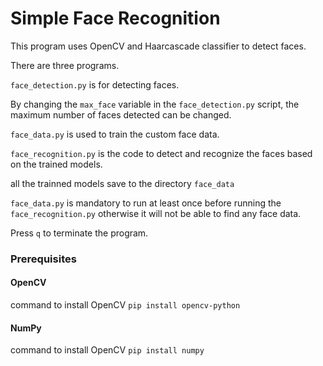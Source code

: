 # Simple Face Recognition


This program uses OpenCV and Haarcascade classifier to detect faces.

There are three programs.

`face_detection.py` is for detecting faces.

By changing the `max_face` variable in the `face_detection.py` script, the maximum number of faces detected can be changed.

`face_data.py` is used to train the custom face data.

`face_recognition.py` is the code to detect and recognize the faces based on the trained models.

all the trainned models save to the directory `face_data`

`face_data.py` is mandatory to run at least once before running the `face_recognition.py` otherwise it will not be able to find any face data.

Press `q` to terminate the program.


### Prerequisites

#### OpenCV

command to install OpenCV `pip install opencv-python`

#### NumPy

command to install OpenCV `pip install numpy`
